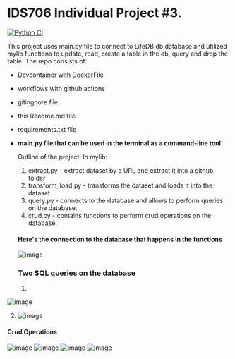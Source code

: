 # IDS706 Individual Project #3. 

[![Python CI](https://github.com/Nastiiasaenko/IDS706-Week1-project/actions/workflows/main.yml/badge.svg)](https://github.com/Nastiiasaenko/IDS706-Week1-project/actions/workflows/main.yml)

This project uses main.py file to connect to LifeDB.db database and utilized mylib functions to update, read, create a table in the db, query and drop the table. The repo consists of: 

* Devcontainer with DockerFile
* workflows with github actions
* gitingnore file
* this Readme.md file
* requirements.txt file
* **main.py file  that can be used in the terminal as a command-line tool.**

  Outline of the project:
  In  mylib:
  1) extract.py - extract dataset by a URL and extract it into a github folder
  2) transform_load.py - transforms the dataset and loads it into the dataset
  3) query.py - connects to the database and allows to perform queries on the database.
  4) crud.py - contains functions to perform crud operations on the database.
 
  #### Here's the connection to the database that happens in the functions
  ![image](https://github.com/nogibjj/as1466_sqlite_lab/assets/54864655/18c478c5-6fd5-46e0-b13e-d7c54dfaef31)

  ### Two SQL queries on the database
  1) 
 
![image](https://github.com/nogibjj/as1466_sqlite_lab/assets/54864655/c93fa827-6f13-438b-8c19-1abf987c8687)

2) ![image](https://github.com/nogibjj/as1466_sqlite_lab/assets/54864655/3bbda405-3217-4436-9dd8-b09be97fbe52)

#### Crud Operations 
![image](https://github.com/nogibjj/as1466_sqlite_lab/assets/54864655/8f0c72e5-d27b-4483-aaff-7b80dfeb2189)
![image](https://github.com/nogibjj/as1466_sqlite_lab/assets/54864655/b973e53c-8c9e-49bb-844e-b5bc8bd06922)
![image](https://github.com/nogibjj/as1466_sqlite_lab/assets/54864655/4ba58465-9b2f-41df-8f58-48da9534eecf)
![image](https://github.com/nogibjj/as1466_sqlite_lab/assets/54864655/ffc4ecec-1f9c-40c0-b0b4-bdd99b659224)



